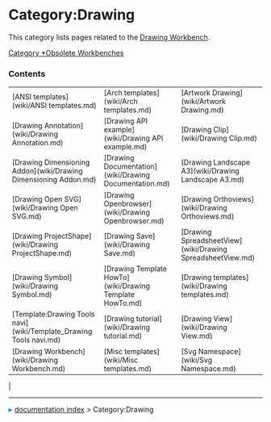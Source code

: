 # Category:Drawing
This category lists pages related to the [Drawing Workbench](Drawing_Workbench.md).

[Category   *Obsolete Workbenches](Category_Obsolete_Workbenches.md)

### Contents

|     |     |     |
| --- | --- | --- |
| [ANSI templates](wiki/ANSI templates.md) | [Arch templates](wiki/Arch templates.md) | [Artwork Drawing](wiki/Artwork Drawing.md) |
| [Drawing Annotation](wiki/Drawing Annotation.md) | [Drawing API example](wiki/Drawing API example.md) | [Drawing Clip](wiki/Drawing Clip.md) |
| [Drawing Dimensioning Addon](wiki/Drawing Dimensioning Addon.md) | [Drawing Documentation](wiki/Drawing Documentation.md) | [Drawing Landscape A3](wiki/Drawing Landscape A3.md) |
| [Drawing Open SVG](wiki/Drawing Open SVG.md) | [Drawing Openbrowser](wiki/Drawing Openbrowser.md) | [Drawing Orthoviews](wiki/Drawing Orthoviews.md) |
| [Drawing ProjectShape](wiki/Drawing ProjectShape.md) | [Drawing Save](wiki/Drawing Save.md) | [Drawing SpreadsheetView](wiki/Drawing SpreadsheetView.md) |
| [Drawing Symbol](wiki/Drawing Symbol.md) | [Drawing Template HowTo](wiki/Drawing Template HowTo.md) | [Drawing templates](wiki/Drawing templates.md) |
| [Template:Drawing Tools navi](wiki/Template_Drawing Tools navi.md) | [Drawing tutorial](wiki/Drawing tutorial.md) | [Drawing View](wiki/Drawing View.md) |
| [Drawing Workbench](wiki/Drawing Workbench.md) | [Misc templates](wiki/Misc templates.md) | [Svg Namespace](wiki/Svg Namespace.md) |
|



---
![](images/Right_arrow.png) [documentation index](../README.md) > Category:Drawing

